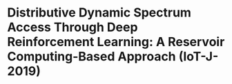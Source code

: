 # Distributive Dynamic Spectrum Access Through Deep Reinforcement Learning: A Reservoir Computing-Based Approach (IoT-J-2019)
